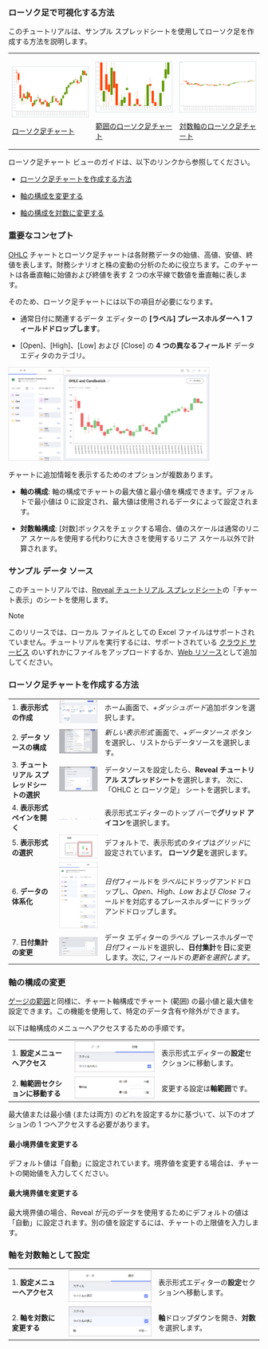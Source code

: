 ### ローソク足で可視化する方法

このチュートリアルは、サンプル スプレッドシートを使用してローソク足を作成する方法を説明します。

<table>
<colgroup>
<col style="width: 33%" />
<col style="width: 33%" />
<col style="width: 33%" />
</colgroup>
<tbody>
<tr class="odd">
<td><p><img src="images/CandlestickChart_All.png" alt="CandlestickChart All" width="265" /><br />
</p>
<p><a href="#create-candlestick-chart">ローソク足チャート</a><br />
</p></td>
<td><p><img src="images/CandlestickChartBounds_All.png" alt="CandlestickChartBounds All" width="265" /><br />
</p>
<p><a href="#changing-axis-configuration">範囲のローソク足チャート</a><br />
</p></td>
<td><p><img src="images/CandlestickChartLogarithmicAxis_All.png" alt="CandlestickChartLogarithmicAxis All" width="265" /><br />
</p>
<p><a href="#setting-logarithmic-axis">対数軸のローソク足チャート</a><br />
</p></td>
</tr>
</tbody>
</table>

ローソク足チャート ビューのガイドは、以下のリンクから参照してください。

  - [ローソク足チャートを作成する方法](#creating-candlestick-chart)

  - [軸の構成を変更する](#changing-axis-configuration)

  - [軸の構成を対数に変更する](#setting-logarithmic-axis)

### 重要なコンセプト

[OHLC](ohlc-chart.html) チャートとローソク足チャートは各財務データの始値、高値、安値、終値を表します。財務シナリオと株の変動の分析のために役立ちます。このチャートは各垂直軸に始値および終値を表す 2 つの水平線で数値を垂直軸に表します。

そのため、ローソク足チャートには以下の項目が必要になります。

  - 通常日付に関連するデータ エディターの **[ラベル] プレースホルダーへ 1 フィールドドロップします**。

  - [Open]、[High]、[Low] および [Close] の **4 つの異なるフィールド** データ エディタのカテゴリ。

<img src="images/candlestick-chart-visualization-settings.png" alt="Candlestick chart visualization settings" width="80%"/>

チャートに追加情報を表示するためのオプションが複数あります。

  - **軸の構成**: 軸の構成でチャートの最大値と最小値を構成できます。デフォルトで最小値は 0 に設定され、最大値は使用されるデータによって設定されます。

  - **対数軸構成**: [対数]ボックスをチェックする場合、値のスケールは通常のリニア スケールを使用する代わりに大きさを使用するリニア スケール以外で計算されます。

### サンプル データ ソース

このチュートリアルでは、[Reveal チュートリアル スプレッドシート](http://download.infragistics.com/reportplus/help/samples/Reveal_Visualization_Tutorials.xlsx)の「チャート表示」のシートを使用します。


>[!NOTE]
>このリリースでは、ローカル ファイルとしての Excel ファイルはサポートされていません。チュートリアルを実行するには、サポートされている [クラウド サービス](data-sources.html) のいずれかにファイルをアップロードするか、[Web リソース](~/jp/datasources/supported-data-sources/web-resource.html)として追加してください。

<a name='creating-candlestick-chart'></a>
### ローソク足チャートを作成する方法

|                                          |                                                                                                                                           |                                                                                                                                                       |
| ---------------------------------------- | ----------------------------------------------------------------------------------------------------------------------------------------- | ----------------------------------------------------------------------------------------------------------------------------------------------------- |
| 1\. **表示形式の作成**           | <img src="images/Tutorials-Create-New-Dashboard.png" alt="Creating new visualization" width="300"/>                                       | ホーム画面で、*+ダッシュボード*追加ボタンを選択します。                                                                                            |
| 2\. **データ ソースの構成**       | <img src="images/Tutorials-Select-Data-Source.png" alt="Selecting a data source" width="300"/>                                            | *新しい表示形式* 画面で、*+データソース* ボタンを選択し、リストからデータソースを選択します。                                       |
| 3\. **チュートリアル スプレッドシートの選択** | <img src="images/Tutorials-Select-OHLC-Candlestick-Charts-Spreadsheet.png" alt="Seclect OHLC Candlestick Chart spreadsheet" width="300"/> | データソースを設定したら、**Reveal チュートリアル スプレッドシート**を選択します。 次に、「OHLC と ローソク足」 シートを選択します。                       |
| 4\. **表示形式ペインを開く**     | <img src="images/Tutorials-Select-Change-Visualization.png" alt="Seclect Change visualization" width="300"/>                              | 表示形式エディターのトップ バーで**グリッド アイコン**を選択します。                                                                                 |
| 5\. **表示形式の選択**        | <img src="images/Tutorials-Charts-Select-Candlestick-Chart.png" alt="Seclect Candlestick chart" width="300"/>                             | デフォルトで、表示形式のタイプは*グリッド*に設定されています。 **ローソク足**を選択します。                                                                 |
| 6\. **データの体系化**               | <img src="images/Tutorials-CandlestickChart-Organizing-Data.png" alt="Organizing data fields" width="300"/>                               | *日付*フィールドを*ラベル*にドラッグアンドドロップし、*Open*、*High*、*Low* および *Close* フィールドを対応するプレースホルダーにドラッグアンドドロップします。                      |
| 7\. **日付集計の変更**      | <img src="images/Tutorials-CandlestickChart-Changing-Aggregation.png" alt="Changing date aggregation" width="300"/>                       | データ エディターの*ラベル* プレースホルダーで*日付*フィールドを選択し、**日付集計**を**日**に変更します。次に, フィールドの*更新を選択します*。 |

<a name='changing-axis-configuration'></a>
### 軸の構成の変更

[ゲージの範囲](gauge-views.html#adding-bounds-gauge)と同様に、チャート軸構成でチャート (範囲) の最小値と最大値を設定できます。この機能を使用して、特定のデータ含有や除外ができます。

以下は軸構成のメニューへアクセスするための手順です。

|                                             |                                                                                               |                                                             |
| ------------------------------------------- | --------------------------------------------------------------------------------------------- | ----------------------------------------------------------- |
| 1\. **設定メニューへアクセス**            | <img src="images/Tutorials-Navigate-Settings.png" alt="Navigating to Settings" width="300"/>  | 表示形式エディターの**設定**セクションに移動します。 |
| 2\. **軸範囲セクションに移動する** | <img src="images/Access-Axis-Configuration.png" alt="Navigating to Axis Bounds" width="300"/> | 変更する設定は**軸範囲**です。   |

最大値または最小値 (または両方) のどれを設定するかに基づいて、以下のオプションの 1 つへアクセスする必要があります。

#### 最小境界値を変更する

デフォルト値は「自動」に設定されています。境界値を変更する場合は、チャートの開始値を入力してください。

#### 最大境界値を変更する

最大境界値の場合、Reveal が元のデータを使用するためにデフォルトの値は「自動」に設定されます。別の値を設定するには、チャートの上限値を入力します。

<a name='setting-logarithmic-axis'></a>
### 軸を対数軸として設定

|                                        |                                                                                                              |                                                             |
| -------------------------------------- | ------------------------------------------------------------------------------------------------------------ | ----------------------------------------------------------- |
| 1\. **設定メニューへアクセス**       | <img src="images/Tutorials-Navigate-Settings.png" alt="Navigating to Settings" width="300"/>                 | 表示形式エディターの**設定**セクションへ移動します。 |
| 2\. **軸を対数に変更する** | <img src="images/Access-Candlestick-Axis-Configuration.png" alt="Accessing Axis configuration" width="300"/> | **軸**ドロップダウンを開き、**対数**を選択します。      |
